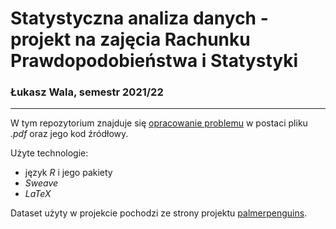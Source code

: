 # Statystyczna analiza danych - projekt na zajęcia Rachunku Prawdopodobieństwa i Statystyki
### Łukasz Wala, semestr 2021/22
---
W tym repozytorium znajduje się [opracowanie problemu](report.pdf) w postaci pliku *.pdf* oraz jego kod źródłowy.

Użyte technologie:
- język *R* i jego pakiety
- *Sweave*
- *LaTeX* 

Dataset użyty w projekcie pochodzi ze strony projektu [palmerpenguins](https://allisonhorst.github.io/palmerpenguins/).